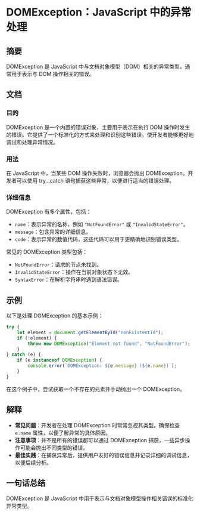 <!--
Meta Description: # DOMException：JavaScript 中的异常处理 ## 摘要 DOMException 是 JavaScript 中与文档对象模型（DOM）相关的异常类型，通常用于表示与 DOM 操作相关的错误。 ## 文档 ### 目的 DOMException 是一个内置的错误对象，主要用于表示...
Meta Keywords: domexception, javascript, dom, name, notfounderror
-->

# DOMException：JavaScript 中的异常处理

## 摘要
DOMException 是 JavaScript 中与文档对象模型（DOM）相关的异常类型，通常用于表示与 DOM 操作相关的错误。

## 文档
### 目的
DOMException 是一个内置的错误对象，主要用于表示在执行 DOM 操作时发生的错误。它提供了一个标准化的方式来处理和识别这些错误，使开发者能够更好地调试和处理异常情况。

### 用法
在 JavaScript 中，当某些 DOM 操作失败时，浏览器会抛出 DOMException。开发者可以使用 try...catch 语句捕获这些异常，以便进行适当的错误处理。

### 详细信息
DOMException 有多个属性，包括：
- `name`：表示异常的名称，例如 `"NotFoundError"` 或 `"InvalidStateError"`。
- `message`：包含异常的详细信息。
- `code`：表示异常的数值代码，这些代码可以用于更精确地识别错误类型。

常见的 DOMException 类型包括：
- `NotFoundError`：请求的节点未找到。
- `InvalidStateError`：操作在当前对象状态下无效。
- `SyntaxError`：在解析字符串时遇到语法错误。

## 示例
以下是处理 DOMException 的基本示例：

```javascript
try {
    let element = document.getElementById("nonExistentId");
    if (!element) {
        throw new DOMException("Element not found", "NotFoundError");
    }
} catch (e) {
    if (e instanceof DOMException) {
        console.error(`DOMException: ${e.message} (${e.name})`);
    }
}
```

在这个例子中，尝试获取一个不存在的元素并手动抛出一个 DOMException。

## 解释
- **常见问题**：开发者在处理 DOMException 时常常忽视其类型。确保检查 `e.name` 属性，以便了解异常的具体原因。
- **注意事项**：并不是所有的错误都可以通过 DOMException 捕获，一些异步操作可能会抛出不同类型的错误。
- **最佳实践**：在捕获异常后，提供用户友好的错误信息并记录详细的调试信息，以便后续分析。

## 一句话总结
DOMException 是 JavaScript 中用于表示与文档对象模型操作相关错误的标准化异常类型。